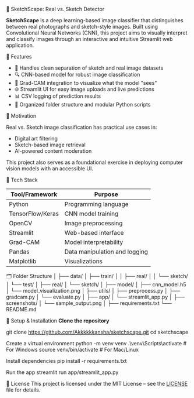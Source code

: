 🎨 SketchScape: Real vs. Sketch Detector

**SketchScape** is a deep learning-based image classifier that distinguishes between real photographs and sketch-style images. Built using Convolutional Neural Networks (CNN), this project aims to visually interpret and classify images through an interactive and intuitive Streamlit web application.

🚀 Features

- 📂 Handles clean separation of sketch and real image datasets
- 🔍 CNN-based model for robust image classification
- 🔎 Grad-CAM integration to visualize what the model "sees"
- 🌐 Streamlit UI for easy image uploads and live predictions
- 📊 CSV logging of prediction results
- 📁 Organized folder structure and modular Python scripts

🧠 Motivation

Real vs. Sketch image classification has practical use cases in:
- Digital art filtering
- Sketch-based image retrieval
- AI-powered content moderation

This project also serves as a foundational exercise in deploying computer vision models with an accessible UI.

🧰 Tech Stack

| Tool/Framework | Purpose                          |
|----------------|----------------------------------|
| Python         | Programming language             |
| TensorFlow/Keras | CNN model training             |
| OpenCV         | Image preprocessing              |
| Streamlit      | Web-based interface              |
| Grad-CAM       | Model interpretability           |
| Pandas         | Data manipulation and logging    |
| Matplotlib     | Visualizations                   |

🗂️ Folder Structure
│
├── data/
│ ├── train/
│ │ ├── real/
│ │ └── sketch/
│ └── test/
│ ├── real/
│ └── sketch/
│
├── model/
│ ├── cnn_model.h5
│ └── model_visualization.png
│
├── utils/
│ ├── preprocess.py
│ ├── gradcam.py
│ └── evaluate.py
│
├── app/
│ └── streamlit_app.py
│
├── screenshots/
│ └── sample_output.png
│
├── requirements.txt
└── README.md


🔧 Setup & Installation
**Clone the repository**

git clone https://github.com/Akkkkkkansha/sketchscape.git
cd sketchscape

Create a virtual environment
python -m venv venv
.\venv\Scripts\activate      # For Windows
source venv/bin/activate    # For Mac/Linux

Install dependencies
pip install -r requirements.txt

Run the app
streamlit run app/streamlit_app.py


📜 License
This project is licensed under the MIT License – see the [LICENSE](./LICENSE) file for details.


